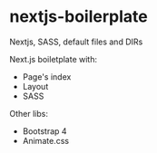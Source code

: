 # nextjs-boilerplate
Nextjs, SASS, default files and DIRs 

Next.js boiletplate with:
- Page's index
- Layout
- SASS

Other libs:
- Bootstrap 4
- Animate.css
